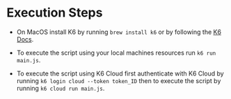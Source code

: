 # Execution Steps

- On MacOS install K6 by running `brew install k6` or by following the [K6 Docs](https://grafana.com/docs/k6/latest/set-up/install-k6/).  

- To execute the script using your local machines resources run `k6 run main.js`. 

- To execute the script using K6 Cloud first authenticate with K6 Cloud by running `k6 login cloud --token token_ID` then to execute the script by running `k6 cloud run main.js`.
